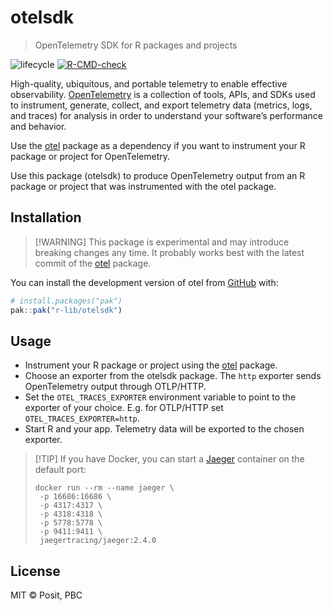 
<!-- README.md is generated from README.Rmd. Please edit that file -->

# otelsdk

> OpenTelemetry SDK for R packages and projects

<!-- badges: start -->

![lifecycle](https://lifecycle.r-lib.org/articles/figures/lifecycle-experimental.svg)
[![R-CMD-check](https://github.com/r-lib/otelsdk/actions/workflows/R-CMD-check.yaml/badge.svg)](https://github.com/r-lib/otelsdk/actions/workflows/R-CMD-check.yaml)
<!-- badges: end -->

High-quality, ubiquitous, and portable telemetry to enable effective
observability. [OpenTelemetry](https://opentelemetry.io/docs/) is a
collection of tools, APIs, and SDKs used to instrument, generate,
collect, and export telemetry data (metrics, logs, and traces) for
analysis in order to understand your software’s performance and
behavior.

Use the [otel](https://github.com/r-lib/otel) package as a dependency if
you want to instrument your R package or project for OpenTelemetry.

Use this package (otelsdk) to produce OpenTelemetry output from an R
package or project that was instrumented with the otel package.

## Installation

> \[!WARNING\] This package is experimental and may introduce breaking
> changes any time. It probably works best with the latest commit of the
> [otel](https://github.com/r-lib/otel) package.

You can install the development version of otel from
[GitHub](https://github.com/) with:

``` r
# install.packages("pak")
pak::pak("r-lib/otelsdk")
```

## Usage

- Instrument your R package or project using the
  [otel](https://github.com/r-lib/otel) package.
- Choose an exporter from the otelsdk package. The `http` exporter sends
  OpenTelemetry output through OTLP/HTTP.
- Set the `OTEL_TRACES_EXPORTER` environment variable to point to the
  exporter of your choice. E.g. for OTLP/HTTP set
  `OTEL_TRACES_EXPORTER=http`.
- Start R and your app. Telemetry data will be exported to the chosen
  exporter.

> \[!TIP\] If you have Docker, you can start a
> [Jaeger](https://www.jaegertracing.io/) container on the default port:
>
>     docker run --rm --name jaeger \
>      -p 16686:16686 \
>      -p 4317:4317 \
>      -p 4318:4318 \
>      -p 5778:5778 \
>      -p 9411:9411 \
>      jaegertracing/jaeger:2.4.0

## License

MIT © Posit, PBC
